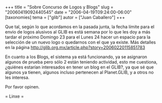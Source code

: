 +++
title = "Sobre Concurso de Logos y Blogs"
slug = "20060419092440545"
date = "2006-04-19T09:24:00-06:00"
[taxonomies]
tema = ["glib"]
autor = ["Juan Caballero"]
+++

Que tal, según lo que acordamos en la pasada junta, la fecha límite para
el envio de logos alusivos al GLIB es está semana por lo que les doy a
más tardar el próximo Domingo 23 para el Lunes 24 hacer un espacio para
la selección de un nuevo logo o quedarnos con el que ya existe. Más
detalles en la página
<a href="http://glib.org.mx/article.php?story=20060220115851783">http://glib.org.mx/article.php?story=20060220115851783</a>

En cuanto a los Blogs, el sistema ya está funcionando, ya se asignaron
algunos de prueba pero sólo 2 están teniendo actividad, esto me
cuestiona, ¿quiénes estarían interesados en tener un blog en el GLIB?,
ya que sé que algunos ya tienen, algunos incluso pertenecen al
Planet.GLIB, y a otros no les interesa.

Por favor opinen.

= Linxe =

